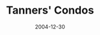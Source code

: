 ---
_schema: default
title: Tanners' Condos
link: https://www.geocaching.com/geocache/GCKZHY
owner: unimoggers
date: 2004-12-30
log_type: Found it
display_coords: N 41° 39.705' W 075° 18.024'
latitude: '41.66175'
longitude: '-75.3004'
first_stage: false
bogus: false
zhanna_log:  >-
  Hi, UMs!


  About two weeks ago, Rich and I were on our way to Tanners Falls when we decided to change our plans and detour to Prompton Dam instead. Today we finally made it to the falls. And what a great day it was, warm (for Winter) and full of adventures!


  Even the drive to the falls was exciting. It was my first time being guided by a Garmin iQue 3600, Rich’s new Xmas toy. There’s nothing quite like the peacefulness of driving on country roads punctuated by *Boing!* “In 300 feet, turn right.” :wink: Our first attempt to approach the falls was blocked by a Road Closed sign with, apparently, no road beyond it. We probably could have parked and walked down the hill, but we didn’t trust the neighbors to be friendly or forgiving, and we knew that it wouldn’t be necessary to trespass anyway. We looked for another route and found easy access just another mile and a half south on Route 670.


  The falls were beautiful and half frozen when we arrived. We took a long slow hike over the bridge and up the hill, chatting and looking for squirrels as we walked. (A little squirrel did pop out of the woods at one point, but he was too quick for us.) Eventually we entered the woods and slipped and slid toward the cache! Wet leaves covered by slushy snow on a steep hillside makes for pretty slick conditions. The cache was hidden well—without being so hard to find that people would be tempted to tear the area apart. It was in fine condition. We found only a logbook and some leftover puzzle pieces inside, so we each added a few items for the next finder. I left two Disney character rubber stamps. If it had been warmer this would have been a perfect spot for a picnic! The sound of the rushing water was very soothing. We took a few photos and signed the logbook before heading off on the rest of the day’s adventures, which began with a long hike and squirrel hunt on gamelands trails alongside the creek. We were unsuccessful in our squirrel searching, but enjoyed the hike and the chance to learn more about the trails in the area.


  Just one more activity would make the day complete. My USGS datasheets indicated a chiseled square benchmark on the bridge over the falls. We found it easily and took photos (somewhat less easily). We then drove a short distance north to search for another mark near the East Branch of Dyberry Creek. The third mark I had planned for the day was closer to the falls, so we drove back the way we’d just come, driving over the bridge this time and heading toward the benchmark coordinates, or so we thought.


  Where were we? Maps didn’t help, GPS didn’t really help. Nothing we saw on the maps seemed to match up with what we saw with our own eyes. At one point Rich brought out his handheld GPS to compare maps when we were unable to get a satellite lock with the iQue. My only regret is that I didn’t have my own new Garmin GPSmap 76CS, which was defective and had to be returned for replacement. With all three mapping units lined up on the dash we’d have looked like true techno-geeks fumbling about in the wilderness!!! (As it was, of course, two on the dash and my yellow eTrex in the cupholder only qualified us for semi-techno-geek status. :sunglasses:) Eventually, we figured out that the road we wanted must have been the closed road we’d encountered earlier, and we couldn’t take it straight through to the mark. A detour around the “block” brought us right to the benchmark.


  Thanks so much for a very nicely done cache and for introducing us to another beautiful area in northeast PA. There’s plenty more exploring to do here and I can’t wait to return!


  Zhanna
rich_log:  >-
  Howdy, UMs!


  It’s only been two weeks since we did “Prompton’s Promise” but what a difference in the weather! I knew I wanted to get back to the area for this cache since we’d been so close last time, and now the conditions were so much milder—temps in the mid-30’s, overcast skies, and no wind at all. The plan was to do the cache and then hike the gamelands hunting for squirrels (it’s usually the hike that we focus on, mostly for the chance to become familiar with new trails; looking for squirrels, however, provides a challenging goal). Zhanna brought benchmark datasheets, too, and it’s good that she did. More on that later.


  Zhanna drove today and picked me up around 9:30am. We loaded up her SUV and headed out, following the voice prompts from my brand new Garmin iQue 3600 vehicle navigation system. (I already knew the way, but I really just wanted to play with it! :sunglasses:) It automatically routed us along the very same roads we took to Prompton last time, and then around the north end of the dam toward a waypoint which, from the gamelands map I suspected was a good SGL parking lot near the cache. From Rt. 670 we were directed northeast along Kilroe Road. Well, Kilroe Road dead-ends less than ¼-mile from the parking spot, even though the maps showed it going straight through! We didn’t feel like parking at the barricade since all the property around here is heavily posted, so we re-routed ourselves south on Rt. 670, around and up to Tanners Falls, then west along Tanners Falls Road to the falls. Convenient parking was found right at the steel bridge. Later we discovered that it’s also possible to approach the falls from the north via Egypt Road off Rt. 670, a mile or so below the Rt. 247 intersection.


  The cache was an easy find, but the now-slushy snow on dead leaves made negotiating the hillside a bit of a challenge. The pouch was well hidden and the contents were in good condition. Nice hiding place! There were no trade items inside but quite a few puzzle pieces remain. We signed the log, and we left a few items to spur trading again. We stayed long enough for a few photos, amidst the roar of the falls not far away.


  The remainder of our day consisted of a long there-and-back squirrel hunt along one of the trails leading from the bridge, north along the west branch of the Dyberry, and later the recovery of three USGS benchmarks. Zhanna was especially excited about finding the chiseled square on a pier of the bridge. Two more little bronze disks put a nice finish on our trip to Wayne County. Daylight was fading fast as we headed for home.


  Much thanks for a VERY pleasant, fun-filled day, and the opportunity to explore a fabulous area.


  ~Rich in NEPA~
image_gallery_zh: gallery2
image_gallery_r: gallery3
image_gallery_r_class: 2by2
post_id: 1899
---